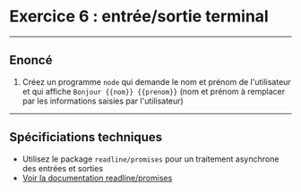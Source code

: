 # Exercice 6 : entrée/sortie terminal

---

## Enoncé

1. Créez un programme `node` qui demande le nom et prénom de l'utilisateur et qui affiche `Bonjour {{nom}} {{prenom}}` (nom et prénom à remplacer par les informations saisies par l'utilisateur)

---

## Spécificiations techniques

- Utilisez le package `readline/promises` pour un traitement asynchrone des entrées et sorties
- [Voir la documentation readline/promises](https://nodejs.org/api/readline.html)